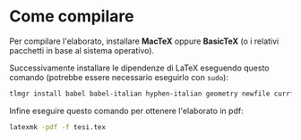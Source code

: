 # Come compilare

Per compilare l'elaborato, installare **MacTeX** oppure **BasicTeX** (o i relativi pacchetti in base al sistema operativo).

Successivamente installare le dipendenze di LaTeX eseguendo questo comando (potrebbe essere necessario eseguirlo con `sudo`):

```sh
tlmgr install babel babel-italian hyphen-italian geometry newfile currfile graphics etoolbox fp l3kernel l3packages setspace hologo listings url xcolor pdfx hyperref libertine inconsolata newtx pgf pgfplots todonotes xkeyval tools oberdiek filehook greek-fontenc xmpincl
```

Infine eseguire questo comando per ottenere l'elaborato in pdf:

```sh
latexmk -pdf -f tesi.tex
```
